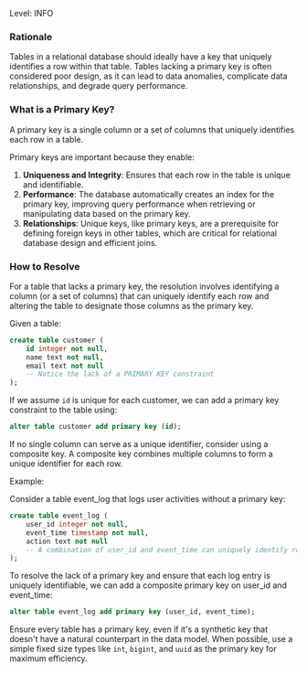 
Level: INFO

### Rationale

Tables in a relational database should ideally have a key that uniquely identifies a row within that table. Tables lacking a primary key is often considered poor design, as it can lead to data anomalies, complicate data relationships, and degrade query performance.

### What is a Primary Key?

A primary key is a single column or a set of columns that uniquely identifies each row in a table. 

Primary keys are important because they enable:

1. **Uniqueness and Integrity**: Ensures that each row in the table is unique and identifiable.
2. **Performance**: The database automatically creates an index for the primary key, improving query performance when retrieving or manipulating data based on the primary key.
3. **Relationships**: Unique keys, like primary keys, are a prerequisite for defining foreign keys in other tables, which are critical for relational database design and efficient joins.

### How to Resolve

For a table that lacks a primary key, the resolution involves identifying a column (or a set of columns) that can uniquely identify each row and altering the table to designate those columns as the primary key.

Given a table:

```sql
create table customer (
    id integer not null,
    name text not null,
    email text not null
    -- Notice the lack of a PRIMARY KEY constraint
);
```

If we assume `id` is unique for each customer, we can add a primary key constraint to the table using:

```sql
alter table customer add primary key (id);
```

If no single column can serve as a unique identifier, consider using a composite key. A composite key combines multiple columns to form a unique identifier for each row.

Example:

Consider a table event_log that logs user activities without a primary key:

```sql
create table event_log (
    user_id integer not null,
    event_time timestamp not null,
    action text not null
    -- A combination of user_id and event_time can uniquely identify rows
);
```

To resolve the lack of a primary key and ensure that each log entry is uniquely identifiable, we can add a composite primary key on user_id and event_time:

```sql
alter table event_log add primary key (user_id, event_time);
```

Ensure every table has a primary key, even if it's a synthetic key that doesn't have a natural counterpart in the data model.
When possible, use a simple fixed size types like `int`, `bigint`, and `uuid` as the primary key for maximum efficiency.
